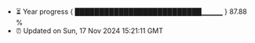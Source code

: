 - ⏳ Year progress { ██████████████████████████▁▁▁▁ } 87.88 %
- ⏰ Updated on Sun, 17 Nov 2024 15:21:11 GMT

